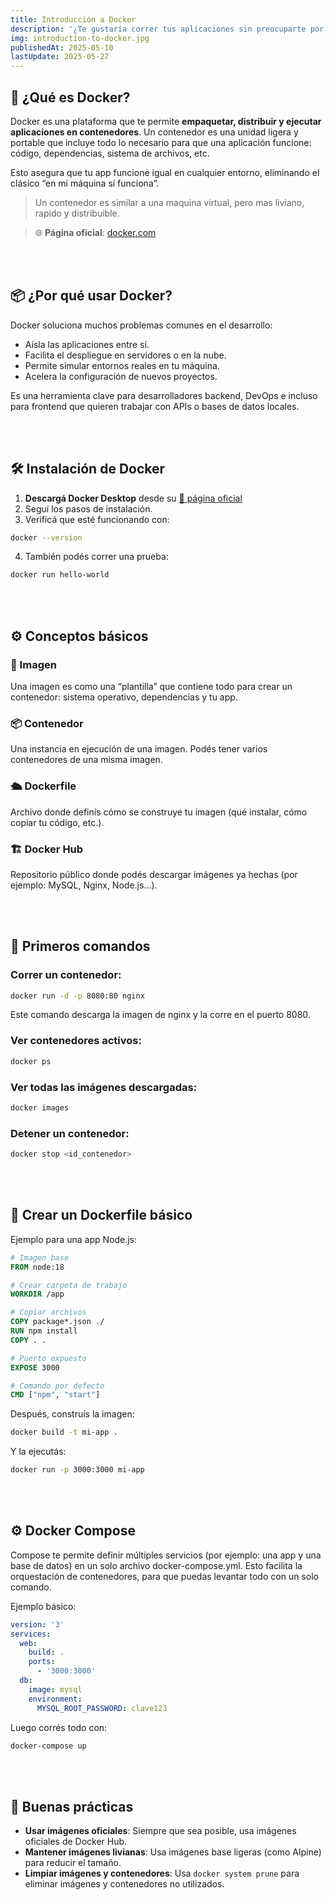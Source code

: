```yaml
---
title: Introducción a Docker
description: '¿Te gustaría correr tus aplicaciones sin preocuparte por configuraciones, versiones o dependencias? En este artículo te presento Docker, una herramienta clave para cualquier desarrollador moderno. Aprendé desde cero qué es, cómo funciona y cómo crear tus propios contenedores paso a paso.'
img: introduction-to-docker.jpg
publishedAt: 2025-05-10
lastUpdate: 2025-05-27
---
```


## 🐳 ¿Qué es Docker?

Docker es una plataforma que te permite **empaquetar, distribuir y ejecutar aplicaciones en contenedores**. Un contenedor es una unidad ligera y portable que incluye todo lo necesario para que una aplicación funcione: código, dependencias, sistema de archivos, etc.

Esto asegura que tu app funcione igual en cualquier entorno, eliminando el clásico “en mi máquina sí funciona”.

> Un contenedor es similar a una maquina virtual, pero mas liviano, rapido y distribuible.

> 🌐 **Página oficial**: <a href="https://www.docker.com/" target="_blank" rel="noopener noreferrer">docker.com</a>

<br /><br />

## 📦 ¿Por qué usar Docker?

Docker soluciona muchos problemas comunes en el desarrollo:

- Aísla las aplicaciones entre sí.
- Facilita el despliegue en servidores o en la nube.
- Permite simular entornos reales en tu máquina.
- Acelera la configuración de nuevos proyectos.

Es una herramienta clave para desarrolladores backend, DevOps e incluso para frontend que quieren trabajar con APIs o bases de datos locales.

<br /><br />

## 🛠️ Instalación de Docker

1. **Descargá Docker Desktop** desde su <a href="https://www.docker.com/products/docker-desktop" target="_blank" rel="noopener noreferrer">🔗 página oficial</a>
2. Seguí los pasos de instalación.
3. Verificá que esté funcionando con:

```bash
docker --version
```

4. También podés correr una prueba:

```bash
docker run hello-world
```

<br /><br />

## ⚙️ Conceptos básicos

### 📁 Imagen

Una imagen es como una “plantilla” que contiene todo para crear un contenedor: sistema operativo, dependencias y tu app.

### 📦 Contenedor

Una instancia en ejecución de una imagen. Podés tener varios contenedores de una misma imagen.

### 🛳️ Dockerfile

Archivo donde definís cómo se construye tu imagen (qué instalar, cómo copiar tu código, etc.).

### 🏗️ Docker Hub

Repositorio público donde podés descargar imágenes ya hechas (por ejemplo: MySQL, Nginx, Node.js...).

<br /><br />

## 🧪 Primeros comandos

### Correr un contenedor:

```bash
docker run -d -p 8080:80 nginx
```

Este comando descarga la imagen de nginx y la corre en el puerto 8080.

### Ver contenedores activos:

```bash
docker ps
```

### Ver todas las imágenes descargadas:

```bash
docker images
```

### Detener un contenedor:

```bash
docker stop <id_contenedor>
```

<br /><br />

## 🧾 Crear un Dockerfile básico

Ejemplo para una app Node.js:

```DockerFile
# Imagen base
FROM node:18

# Crear carpeta de trabajo
WORKDIR /app

# Copiar archivos
COPY package*.json ./
RUN npm install
COPY . .

# Puerto expuesto
EXPOSE 3000

# Comando por defecto
CMD ["npm", "start"]
```

Después, construís la imagen:

```bash
docker build -t mi-app .
```

Y la ejecutás:

```bash
docker run -p 3000:3000 mi-app
```

<br /><br />

## ⚙️ Docker Compose

Compose te permite definir múltiples servicios (por ejemplo: una app y una base de datos) en un solo archivo docker-compose.yml. Esto facilita la orquestación de contenedores, para que puedas levantar todo con un solo comando.

Ejemplo básico:

```yaml
version: '3'
services:
  web:
    build: .
    ports:
      - '3000:3000'
  db:
    image: mysql
    environment:
      MYSQL_ROOT_PASSWORD: clave123
```

Luego corrés todo con:

```bash
docker-compose up
```

<br /><br />

## 🚢 Buenas prácticas

- **Usar imágenes oficiales**: Siempre que sea posible, usa imágenes oficiales de Docker Hub.
- **Mantener imágenes livianas**: Usa imágenes base ligeras (como Alpine) para reducir el tamaño.
- **Limpiar imágenes y contenedores**: Usa `docker system prune` para eliminar imágenes y contenedores no utilizados.
